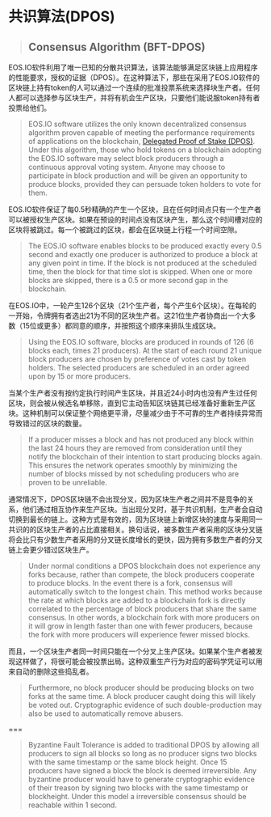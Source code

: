 # 共识算法\(DPOS\)

> ## Consensus Algorithm \(BFT-DPOS\)

EOS.IO软件利用了唯一已知的分散共识算法，该算法能够满足区块链上应用程序的性能要求，授权的证据（DPOS）。在这种算法下，那些在采用了EOS.IO软件的区块链上持有token的人可以通过一个连续的批准投票系统来选择块生产者。任何人都可以选择参与区块生产，并将有机会生产区块，只要他们能说服token持有者投票给他们。

> EOS.IO software utilizes the only known decentralized consensus algorithm proven capable of meeting the performance requirements of applications on the blockchain, [Delegated Proof of Stake \(DPOS\)](https://steemit.com/dpos/@dantheman/dpos-consensus-algorithm-this-missing-white-paper). Under this algorithm, those who hold tokens on a blockchain adopting the EOS.IO software may select block producers through a continuous approval voting system. Anyone may choose to participate in block production and will be given an opportunity to produce blocks, provided they can persuade token holders to vote for them.

EOS.IO软件保证了每0.5秒精确的产生一个区块，且在任何时间点只有一个生产者可以被授权生产区块。如果在预设的时间点没有区块产生，那么这个时间槽对应的区块将被跳过。每一个被跳过的区块，都会在区块链上行程一个时间空隙。

> The EOS.IO software enables blocks to be produced exactly every 0.5 second and exactly one producer is authorized to produce a block at any given point in time. If the block is not produced at the scheduled time, then the block for that time slot is skipped. When one or more blocks are skipped, there is a 0.5 or more second gap in the blockchain.

在EOS.IO中，一轮产生126个区块（21个生产者，每个产生6个区块）。在每轮的一开始，令牌拥有者选出21为不同的区块生产者。这21位生产者协商出一个大多数（15位或更多）都同意的顺序，并按照这个顺序来排队生成区块。

> Using the EOS.IO software, blocks are produced in rounds of 126 \(6 blocks each, times 21 producers\). At the start of each round 21 unique block producers are chosen by preference of votes cast by token holders. The selected producers are scheduled in an order agreed upon by 15 or more producers.

当某个生产者没有按约定执行时间产生区块，并且近24小时内也没有产生过任何区块，则会被从候选名单移除，直到它主动告知区块链其已经准备好重新生产区块。这种机制可以保证整个网络更平滑，尽量减少由于不可靠的生产者持续异常而导致错过的区块的数量。

> If a producer misses a block and has not produced any block within the last 24 hours they are removed from consideration until they notify the blockchain of their intention to start producing blocks again. This ensures the network operates smoothly by minimizing the number of blocks missed by not scheduling producers who are proven to be unreliable.

通常情况下，DPOS区块链不会出现分叉，因为区块生产者之间并不是竞争的关系，他们通过相互协作来生产区块。当出现分叉时，基于共识机制，生产者会自动切换到最长的链上。这种方式是有效的，因为区块链上新增区块的速度与采用同一共识的的区块生产者的占比直接相关。换句话说，被多数生产者采用的区块分叉链将会比只有少数生产者采用的分叉链长度增长的更快，因为拥有多数生产者的分叉链上会更少错过区块生产。

> Under normal conditions a DPOS blockchain does not experience any forks because, rather than compete, the block producers cooperate to produce blocks. In the event there is a fork, consensus will automatically switch to the longest chain. This method works because the rate at which blocks are added to a blockchain fork is directly correlated to the percentage of block producers that share the same consensus. In other words, a blockchain fork with more producers on it will grow in length faster than one with fewer producers, because the fork with more producers will experience fewer missed blocks.

而且，一个区块生产者同一时间只能在一个分叉上生产区块。如果某个生产者被发现这样做了，将很可能会被投票出局。这种双重生产行为对应的密码学凭证可以用来自动的删除这些捣乱者。

> Furthermore, no block producer should be producing blocks on two forks at the same time. A block producer caught doing this will likely be voted out. Cryptographic evidence of such double-production may also be used to automatically remove abusers.

===

> Byzantine Fault Tolerance is added to traditional DPOS by allowing all producers to sign all blocks so long as no producer signs two blocks with the same timestamp or the same block height. Once 15 producers have signed a block the block is deemed irreversible. Any byzantine producer would have to generate cryptographic evidence of their treason by signing two blocks with the same timestamp or blockheight. Under this model a irreversible consensus should be reachable within 1 second.



